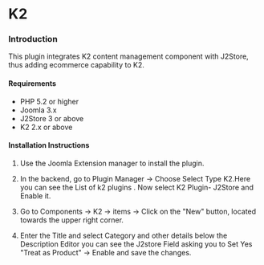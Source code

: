 # K2

### Introduction
This plugin integrates K2 content management component with J2Store, thus adding ecommerce capability to K2. 

#### Requirements
* PHP 5.2 or higher
* Joomla 3.x
* J2Store 3 or above
* K2 2.x or above

#### Installation Instructions 
1. Use the Joomla Extension manager to install the plugin. 

2. In the backend, go to Plugin Manager -> Choose Select Type K2.Here you can see the List of k2 plugins . Now select K2 Plugin- J2Store and Enable it. 

3. Go to Components -> K2 -> items ->
Click on the "New" button, located towards the upper right corner.

4. Enter the Title and select Category and other details below the Description Editor you can see the J2store Field asking you to Set Yes  "Treat as Product" -> Enable and save the changes.

